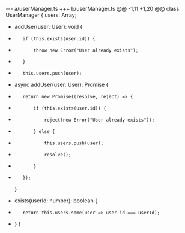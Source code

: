 --- a/userManager.ts
+++ b/userManager.ts
@@ -1,11 +1,20 @@
 class UserManager {
     users: Array<User>;

-    addUser(user: User): void {
-        if (this.exists(user.id)) {
-            throw new Error("User already exists");
-        }
-        this.users.push(user);
+    async addUser(user: User): Promise<void> {
+        return new Promise((resolve, reject) => {
+            if (this.exists(user.id)) {
+                reject(new Error("User already exists"));
+            } else {
+                this.users.push(user);
+                resolve();
+            }
+        });
     }

+    exists(userId: number): boolean {
+        return this.users.some(user => user.id === userId);
+    }
 }
